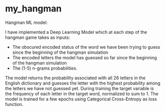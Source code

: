 # my_hangman
Hangman ML model:

I have implemented a Deep Learning Model which at each step of the hangman game takes as inputs:

- The obscured encoded status of the word we have been trying to guess since the beginning of the hangman simulation
- The encoded letters the model has guessed so far since the beginning of the hangman simulation
- The (1-5) n-grams probabilities.
  
The model returns the probability associated with all 26 letters in the English dictionary and guesses the letter with the highest probability among the letters we have not guessed yet.
During training the target variable is the frequency of each letter in the target word, normalized to sum to 1.
The model is trained for a few epochs using Categorical Cross-Entropy as loss function.
